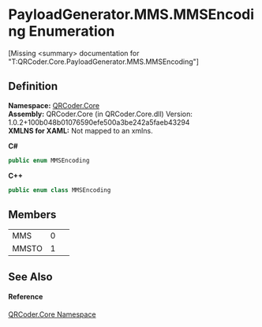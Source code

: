 # PayloadGenerator.MMS.MMSEncoding Enumeration


\[Missing &lt;summary&gt; documentation for "T:QRCoder.Core.PayloadGenerator.MMS.MMSEncoding"\]



## Definition
**Namespace:** <a href="N_QRCoder_Core.md">QRCoder.Core</a>  
**Assembly:** QRCoder.Core (in QRCoder.Core.dll) Version: 1.0.2+100b048b01076590efe500a3be242a5faeb43294  
**XMLNS for XAML:** Not mapped to an xmlns.

**C#**
``` C#
public enum MMSEncoding
```
**C++**
``` C++
public enum class MMSEncoding
```



## Members
<table>
<tr>
<td>MMS</td>
<td>0</td>
<td> </td></tr>
<tr>
<td>MMSTO</td>
<td>1</td>
<td> </td></tr>
</table>

## See Also


#### Reference
<a href="N_QRCoder_Core.md">QRCoder.Core Namespace</a>  
